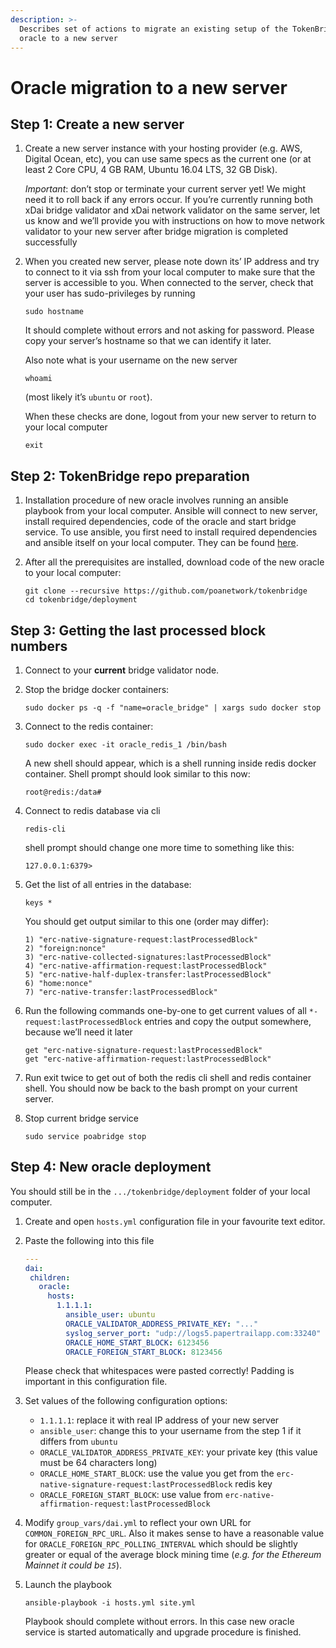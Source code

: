 ```yaml
---
description: >-
  Describes set of actions to migrate an existing setup of the TokenBridge
  oracle to a new server
---
```


# Oracle migration to a new server

## Step 1: Create a new server

1.  Create a new server instance with your hosting provider (e.g. AWS, Digital Ocean, etc), you can use same specs as the current one (or at least 2 Core CPU, 4 GB RAM, Ubuntu 16.04 LTS, 32 GB Disk).

    _Important_: don’t stop or terminate your current server yet! We might need it to roll back if any errors occur. If you’re currently running both xDai bridge validator and xDai network validator on the same server, let us know and we’ll provide you with instructions on how to move network validator to your new server after bridge migration is completed successfully
2.  When you created new server, please note down its’ IP address and try to connect to it via ssh from your local computer to make sure that the server is accessible to you. When connected to the server, check that your user has sudo-privileges by running

    ```
    sudo hostname
    ```

    It should complete without errors and not asking for password. Please copy your server’s hostname so that we can identify it later.

    Also note what is your username on the new server

    ```
    whoami
    ```

    (most likely it’s `ubuntu` or `root`).

    When these checks are done, logout from your new server to return to your local computer

    ```
    exit
    ```

## Step 2: TokenBridge repo preparation

1. Installation procedure of new oracle involves running an ansible playbook from your local computer. Ansible will connect to new server, install required dependencies, code of the oracle and start bridge service. To use ansible, you first need to install required dependencies and ansible itself on your local computer. They can be found [here](https://github.com/poanetwork/tokenbridge/blob/master/deployment/EXECUTION.md#dependencies).
2.  After all the prerequisites are installed, download code of the new oracle to your local computer:

    ```
    git clone --recursive https://github.com/poanetwork/tokenbridge
    cd tokenbridge/deployment
    ```

## Step 3: Getting the last processed block numbers

1. Connect to your **current** bridge validator node.
2.  Stop the bridge docker containers:

    ```
    sudo docker ps -q -f "name=oracle_bridge" | xargs sudo docker stop
    ```
3.  Connect to the redis container:

    ```
    sudo docker exec -it oracle_redis_1 /bin/bash
    ```

    A new shell should appear, which is a shell running inside redis docker container. Shell prompt should look similar to this now:

    ```
    root@redis:/data#
    ```
4.  Connect to redis database via cli

    ```
    redis-cli
    ```

    shell prompt should change one more time to something like this:

    ```
    127.0.0.1:6379>
    ```
5.  Get the list of all entries in the database:

    ```
    keys *
    ```

    You should get output similar to this one (order may differ):

    ```
    1) "erc-native-signature-request:lastProcessedBlock"
    2) "foreign:nonce"
    3) "erc-native-collected-signatures:lastProcessedBlock"
    4) "erc-native-affirmation-request:lastProcessedBlock"
    5) "erc-native-half-duplex-transfer:lastProcessedBlock"
    6) "home:nonce"
    7) "erc-native-transfer:lastProcessedBlock"
    ```
6.  Run the following commands one-by-one to get current values of all `*-request:lastProcessedBlock` entries and copy the output somewhere, because we’ll need it later

    ```
    get "erc-native-signature-request:lastProcessedBlock"
    get "erc-native-affirmation-request:lastProcessedBlock"
    ```
7. Run exit twice to get out of both the redis cli shell and redis container shell. You should now be back to the bash prompt on your current server.
8.  Stop current bridge service

    ```
    sudo service poabridge stop
    ```

## Step 4: New oracle deployment

You should still be in the `.../tokenbridge/deployment` folder of your local computer.

1. Create and open `hosts.yml` configuration file in your favourite text editor.
2.  Paste the following into this file

    ```yaml
    ---
    dai:
     children:
       oracle:
         hosts:
           1.1.1.1:
             ansible_user: ubuntu
             ORACLE_VALIDATOR_ADDRESS_PRIVATE_KEY: "..."
             syslog_server_port: "udp://logs5.papertrailapp.com:33240"
             ORACLE_HOME_START_BLOCK: 6123456
             ORACLE_FOREIGN_START_BLOCK: 8123456
    ```

    Please check that whitespaces were pasted correctly! Padding is important in this configuration file.
3.  Set values of the following configuration options:



    * `1.1.1.1`: replace it with real IP address of your new server
    * `ansible_user`: change this to your username from the step 1 if it differs from `ubuntu`
    * `ORACLE_VALIDATOR_ADDRESS_PRIVATE_KEY`: your private key (this value must be 64 characters long)
    * `ORACLE_HOME_START_BLOCK`: use the value you get from the `erc-native-signature-request:lastProcessedBlock` redis key
    * `ORACLE_FOREIGN_START_BLOCK`: use value from `erc-native-affirmation-request:lastProcessedBlock`
4. Modify `group_vars/dai.yml` to reflect your own URL for `COMMON_FOREIGN_RPC_URL`. Also it makes sense to have a reasonable value for `ORACLE_FOREIGN_RPC_POLLING_INTERVAL` which should be slightly greater or equal of the average block mining time (_e.g. for the Ethereum Mainnet it could be `15`_).
5.  Launch the playbook

    ```
    ansible-playbook -i hosts.yml site.yml
    ```

    Playbook should complete without errors. In this case new oracle service is started automatically and upgrade procedure is finished.
